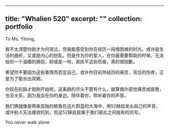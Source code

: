 
---
title: "Whalien 520"
excerpt: ""
collection: portfolio
---

To Ms. Yitong,

我不太清楚你刚才为何哭泣，但我能感受到你在经历一段很困难的时光。或许是生活的曲折，又或是内心的纷乱。但是作为你的爱人，在你最需要帮助的时候，无法给你一个温暖的拥抱，抑或是一吻，来抚平这些伤痕，真的很抱歉。

希望你不要因为这些事情而否定自己，或许你目前所经历的痛苦，背后的伤疼，正是为了能长出双翅。

你现在的路才刚刚开始呢，这条路的尽头不管有什么，就算偶尔感觉痛苦或疲惫，也没关系，因为我会在你的身边，陪伴着你，聆听着你的声音。

我们俩就像是两条孤独的鲸鱼在这片蔚蓝的大海中，用52赫兹发出自己的声音，或许别人无法接收的到，但这52赫兹是属于我们彼此之间独有的讯号。

You never walk alone
























